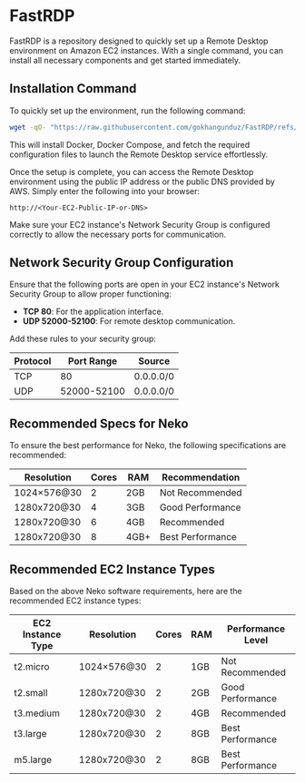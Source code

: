 # FastRDP

FastRDP is a repository designed to quickly set up a Remote Desktop environment on Amazon EC2 instances. With a single command, you can install all necessary components and get started immediately.

## Installation Command

To quickly set up the environment, run the following command:

```bash
wget -qO- "https://raw.githubusercontent.com/gokhangunduz/FastRDP/refs/heads/main/setup.sh" | bash
```

This will install Docker, Docker Compose, and fetch the required configuration files to launch the Remote Desktop service effortlessly.

Once the setup is complete, you can access the Remote Desktop environment using the public IP address or the public DNS provided by AWS. Simply enter the following into your browser:

```
http://<Your-EC2-Public-IP-or-DNS>
```

Make sure your EC2 instance's Network Security Group is configured correctly to allow the necessary ports for communication.

## Network Security Group Configuration

Ensure that the following ports are open in your EC2 instance's Network Security Group to allow proper functioning:

- **TCP 80**: For the application interface.
- **UDP 52000-52100**: For remote desktop communication.

Add these rules to your security group:

| Protocol | Port Range  | Source    |
| -------- | ----------- | --------- |
| TCP      | 80          | 0.0.0.0/0 |
| UDP      | 52000-52100 | 0.0.0.0/0 |

## Recommended Specs for Neko

To ensure the best performance for Neko, the following specifications are recommended:

| Resolution  | Cores | RAM  | Recommendation   |
| ----------- | ----- | ---- | ---------------- |
| 1024×576@30 | 2     | 2GB  | Not Recommended  |
| 1280x720@30 | 4     | 3GB  | Good Performance |
| 1280x720@30 | 6     | 4GB  | Recommended      |
| 1280x720@30 | 8     | 4GB+ | Best Performance |

## Recommended EC2 Instance Types

Based on the above Neko software requirements, here are the recommended EC2 instance types:

| EC2 Instance Type | Resolution  | Cores | RAM | Performance Level |
| ----------------- | ----------- | ----- | --- | ----------------- |
| t2.micro          | 1024×576@30 | 2     | 1GB | Not Recommended   |
| t2.small          | 1280x720@30 | 2     | 2GB | Good Performance  |
| t3.medium         | 1280x720@30 | 2     | 4GB | Recommended       |
| t3.large          | 1280x720@30 | 2     | 8GB | Best Performance  |
| m5.large          | 1280x720@30 | 2     | 8GB | Best Performance  |
